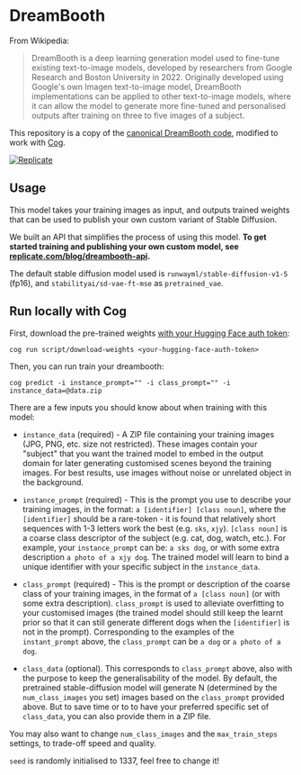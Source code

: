 # DreamBooth

From Wikipedia:

> DreamBooth is a deep learning generation model used to fine-tune existing text-to-image models, developed by researchers from Google Research and Boston University in 2022. Originally developed using Google's own Imagen text-to-image model, DreamBooth implementations can be applied to other text-to-image models, where it can allow the model to generate more fine-tuned and personalised outputs after training on three to five images of a subject.

This repository is a copy of the [canonical DreamBooth code](https://github.com/ShivamShrirao/diffusers/tree/main/examples/dreambooth), modified to work with [Cog](https://replicate.com/replicate/cog).

 [![Replicate](https://replicate.com/replicate/dreambooth/badge)](https://replicate.com/replicate/dreambooth)

## Usage

This model takes your training images as input, and outputs trained weights that can be used to publish your own custom variant of Stable Diffusion.

We built an API that simplifies the process of using this model. **To get started training and publishing your own custom model, see [replicate.com/blog/dreambooth-api](https://replicate.com/blog/dreambooth-api).**

The default stable diffusion model used is `runwayml/stable-diffusion-v1-5` (fp16), and `stabilityai/sd-vae-ft-mse` as `pretrained_vae`. 

## Run locally with Cog

First, download the pre-trained weights [with your Hugging Face auth token](https://huggingface.co/settings/tokens):

    cog run script/download-weights <your-hugging-face-auth-token>

Then, you can run train your dreambooth:

    cog predict -i instance_prompt="" -i class_prompt="" -i instance_data=@data.zip


There are a few inputs you should know about when training with this model:

- `instance_data` (required) - A ZIP file containing your training images (JPG, PNG, etc. size not restricted). These images contain your "subject" that you want the trained model to embed in the output domain for later generating customised scenes beyond the training images. For best results, use images without noise or unrelated object in the background.

- `instance_prompt` (required) - This is the prompt you use to describe your training images, in the format: `a [identifier] [class noun]`, where the `[identifier]` should be a rare-token - it is found that relatively short sequences with 1-3 letters work the best (e.g. `sks`, `xjy`). `[class noun]` is a coarse class descriptor of the subject (e.g. cat, dog, watch, etc.). For example, your `instance_prompt` can be: `a sks dog`, or with some extra description `a photo of a xjy dog`. The trained model will learn to bind a unique identifier with your specific subject in the `instance_data`.

- `class_prompt` (required) - This is the prompt or description of the coarse class of your training images, in the format of `a [class noun]` (or with some extra description).  `class_prompt` is used to alleviate overfitting to your customised images (the trained model should still keep the learnt prior so that it can still generate different dogs when the `[identifier]` is not in the prompt). Corresponding to the examples of the `instant_prompt` above, the `class_prompt` can be `a dog` or `a photo of a dog`. 

- `class_data` (optional). This corresponds to `class_prompt` above, also with the purpose to keep the generalisability of the model. By default, the pretrained stable-diffusion model will generate N (determined by the `num_class_images` you set) images based on the `class_prompt` provided above. But to save time or to to have your preferred specific set of `class_data`, you can also provide them in a ZIP file.

You may also want to change `num_class_images` and the `max_train_steps` settings, to trade-off speed and quality.

`seed` is randomly initialised to 1337, feel free to change it!
